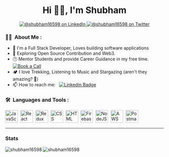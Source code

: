 <h1 align="center">Hi 🙋‍♂️, I'm Shubham</h1>

<div id="badges" align="center">
  <a href="https://www.linkedin.com/in/shubham16598" target="_blank">
    <img src="https://img.shields.io/badge/linkedin-%230077B5.svg?&style=for-the-badge&logo=linkedin&logoColor=white" alt="@shubham16598 on LinkedIn" /> 
  </a>
  <a href="https://twitter.com/shubham16598" target="_blank">
    <img src="https://img.shields.io/badge/twitter-%231DA1F2.svg?&style=for-the-badge&logo=twitter&logoColor=white" alt="@shubham16598 on Twitter" />
  </a>
</div>

### :man_technologist: &nbsp;About Me :

- 🧳 I'm a Full Stack Developer, Loves building software applications 
- 🌱 Exploring Open Source Contribution and Web3.
- 🕑 Mentor Students and provide Career Guidance in my free time.[![Book a Call](https://img.shields.io/badge/Book-Call-blueviolet)](https://calendly.com/shubham16598/30min)
- 🏕 I love Trekking, Listening to Music and Stargazing (aren't they amazing? 🌟)
- 📫 How to reach me: &nbsp; [![Linkedin Badge](https://img.shields.io/badge/-shubham-blue?style=flat&logo=Linkedin&logoColor=white)](https://www.linkedin.com/in/shubham16598)

### 🛠 &nbsp;Languages and Tools :

<p>
<img src="https://www.vectorlogo.zone/logos/javascript/javascript-horizontal.svg" title="JavaScript" alt="JavaScript" width="40" height="40"/>&nbsp;
<img src="https://www.vectorlogo.zone/logos/reactjs/reactjs-icon.svg" title="React" alt="React" width="40" height="40"/>&nbsp;
<img src="https://cdn.worldvectorlogo.com/logos/redux.svg" title="Redux" alt="Redux " width="40" height="40"/>&nbsp;
<img src="https://cdn.worldvectorlogo.com/logos/css-3.svg"  title="CSS3" alt="CSS" width="40" height="40"/>&nbsp;
<img src="https://cdn.worldvectorlogo.com/logos/html5-2.svg" title="HTML5" alt="HTML" width="40" height="40"/>&nbsp;
<img src="https://cdn.worldvectorlogo.com/logos/firebase-1.svg" title="Firebase" alt="Firebase" width="40" height="40"/>&nbsp;
<img src="https://cdn.worldvectorlogo.com/logos/nodejs.svg" title="NodeJS" alt="NodeJS" width="40" height="40"/>&nbsp;
<img src="https://cdn.worldvectorlogo.com/logos/aws-2.svg" title="AWS"  alt="AWS" width="40" height="40"/>&nbsp;
<img src="https://www.vectorlogo.zone/logos/getpostman/getpostman-icon.svg" title="Postman"  alt="Postman" width="40" height="40"/>&nbsp;
</p>

---
    
<h3 align="left">Stats</h3>
<p>
  <img align="left" src="https://github-readme-stats.vercel.app/api/top-langs?username=shubham16598&show_icons=true&locale=en&layout=compact" alt="shubham16598" />
</p>
<p>
  <img align="center" src="https://github-readme-stats.vercel.app/api?username=shubham16598&show_icons=true&locale=en" alt="shubham16598" />
</p>
